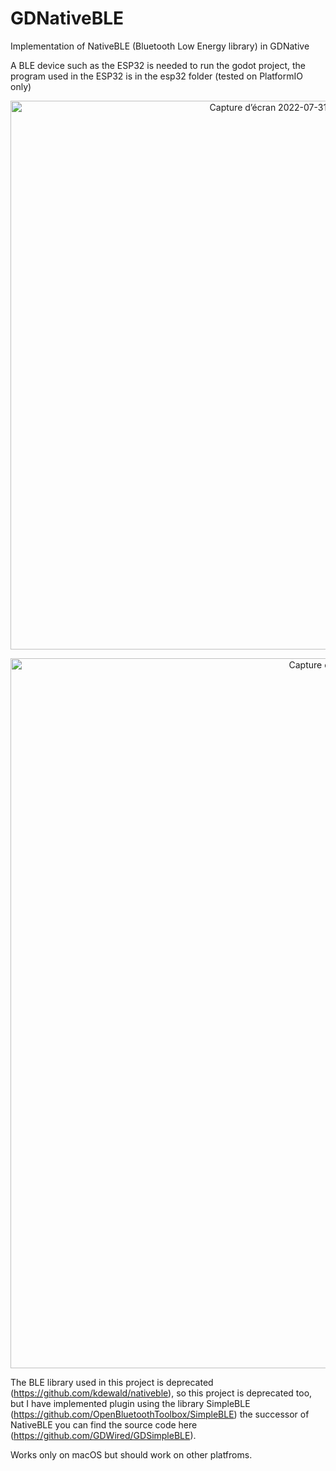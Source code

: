 # GDNativeBLE
Implementation of NativeBLE (Bluetooth Low Energy library) in GDNative

A BLE device such as the ESP32 is needed to run the godot project, the program used in the ESP32 is in the esp32 folder (tested on PlatformIO only)

<p align="center">
<img width="878" alt="Capture d’écran 2022-07-31 à 13 49 17" src="https://user-images.githubusercontent.com/4105962/182024899-30289169-b6d7-462b-afdc-dc7a5456330d.png">
</p>

<p align="center">
<img width="1136" alt="Capture d’écran 2022-07-31 à 14 48 30" src="https://user-images.githubusercontent.com/4105962/182027330-37b8f229-32fa-4774-bfb2-2f45151ab63e.png">
</p>


The BLE library used in this project is deprecated (https://github.com/kdewald/nativeble), so this project is deprecated too, but I have implemented plugin using the library SimpleBLE (https://github.com/OpenBluetoothToolbox/SimpleBLE) the successor of NativeBLE you can find the source code here (https://github.com/GDWired/GDSimpleBLE).

Works only on macOS but should work on other platfroms.
